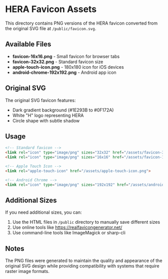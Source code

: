 # HERA Favicon Assets

This directory contains PNG versions of the HERA favicon converted from the original SVG file at `/public/favicon.svg`.

## Available Files

- **favicon-16x16.png** - Small favicon for browser tabs
- **favicon-32x32.png** - Standard favicon size
- **apple-touch-icon.png** - 180x180 icon for iOS devices
- **android-chrome-192x192.png** - Android app icon

## Original SVG

The original SVG favicon features:
- Dark gradient background (#1E293B to #0F172A)
- White "H" logo representing HERA
- Circle shape with subtle shadow

## Usage

```html
<!-- Standard favicon -->
<link rel="icon" type="image/png" sizes="32x32" href="/assets/favicon-32x32.png">
<link rel="icon" type="image/png" sizes="16x16" href="/assets/favicon-16x16.png">

<!-- Apple Touch Icon -->
<link rel="apple-touch-icon" href="/assets/apple-touch-icon.png">

<!-- Android Chrome -->
<link rel="icon" type="image/png" sizes="192x192" href="/assets/android-chrome-192x192.png">
```

## Additional Sizes

If you need additional sizes, you can:
1. Use the HTML files in `/public` directory to manually save different sizes
2. Use online tools like https://realfavicongenerator.net/
3. Use command-line tools like ImageMagick or sharp-cli

## Notes

The PNG files were generated to maintain the quality and appearance of the original SVG design while providing compatibility with systems that require raster image formats.